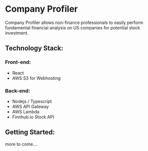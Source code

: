 # Company Profiler
Company Profiler allows non-finance professionals to easily perform fundamental financial analysis on US companies for potential stock investment.

## Technology Stack:
### Front-end:
* React
* AWS S3 for Webhosting
### Back-end:
* Nodejs / Typescript
* AWS API Gateway
* AWS Lambda
* Finnhub.io Stock API

## Getting Started:
more to come....


